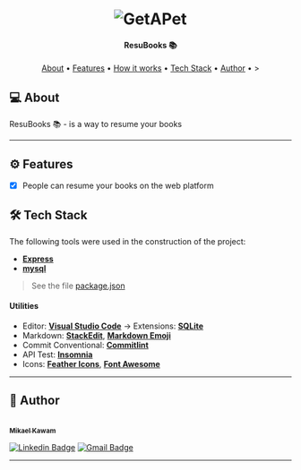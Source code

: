 </p>
<h1 align="center">
    <img alt="GetAPet" title="#ResuBooks" 📚 />
</h1>

<h4 align="center"> 
	ResuBooks 📚
</h4>

<p align="center">
 <a href="#about">About</a> •
 <a href="#features">Features</a> •
 <a href="#how-it-works">How it works</a> • 
 <a href="#tech-stack">Tech Stack</a> • 
 <a href="#author">Author</a> • 
>
</p>

## 💻 About

ResuBooks 📚 - is a way to resume your books


---

## ⚙️ Features

- [x] People can resume your books on the web platform 



## 🛠 Tech Stack

The following tools were used in the construction of the project:


- **[Express](https://expressjs.com/)**
- **[mysql](https://www.mysql.com)**

> See the file [package.json](https://github.com/MikaelKawam/ResuBooks/blob/main/package.json)
#### [](https://github.com/tgmarinho/Ecoleta#utilit%C3%A1rios)**Utilities**

- Editor: **[Visual Studio Code](https://code.visualstudio.com/)** → Extensions: **[SQLite](https://marketplace.visualstudio.com/items?itemName=alexcvzz.vscode-sqlite)**
- Markdown: **[StackEdit](https://stackedit.io/)**, **[Markdown Emoji](https://gist.github.com/rxaviers/7360908)**
- Commit Conventional: **[Commitlint](https://github.com/conventional-changelog/commitlint)**
- API Test: **[Insomnia](https://insomnia.rest/)**
- Icons: **[Feather Icons](https://feathericons.com/)**, **[Font Awesome](https://fontawesome.com/)**

---

## 🦸 Author

<a href="https://www.linkedin.com/in/mikaeldev/">
 
 <br />
 <sub><b>Mikael Kawam</b></sub></a> 
 <br />

[![Linkedin Badge](https://img.shields.io/badge/-Mikael-blue?style=flat-square&logo=Linkedin&logoColor=white&link=https://www.linkedin.com/in/mikaeldev/)](https://www.linkedin.com/in/mikaeldev/)
[![Gmail Badge](https://img.shields.io/badge/-mikaelkawam.dev@gmail.com-c14438?style=flat-square&logo=Gmail&logoColor=white&link=mailto:mikaelkawam.dev@gmail.com)](mailto:mikaelkawam.dev@gmail.com)

---
